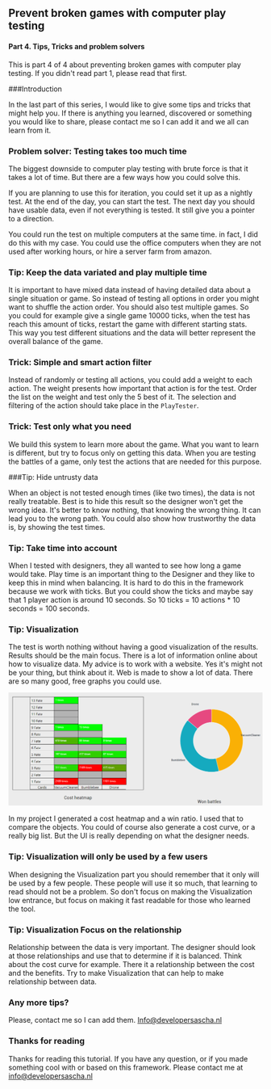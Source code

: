 ## Prevent broken games with computer play testing

#### Part 4. Tips, Tricks and problem solvers

This is part 4 of 4 about preventing broken games with computer play testing. If you didn't read part 1, please read that first. 



###Introduction

In the last part of this series, I would like to give some tips and tricks that might help you. If there is anything you learned, discovered or something you would like to share, please contact me so I can add it and we all can learn from it.



### Problem solver: Testing takes too much time

The biggest downside to computer play testing with brute force is that it takes a lot of time. But there are a few ways how you could solve this.

If you are planning to use this for iteration, you could set it up as a nightly test. At the end of the day, you can start the test. The next day you should have usable data, even if not everything is tested. It still give you a pointer to a direction.

You could run the test on multiple computers at the same time. in fact, I did do this with my case. You could use the office computers when they are not used after working hours, or hire a server farm from amazon.



### Tip: Keep the data variated and play multiple time

It is important to have mixed data instead of having detailed data about a single situation or game. So instead of testing all options in order you might want to shuffle the action order. You should also test multiple games. So you could for example give a single game 10000 ticks, when the test has reach this amount of ticks, restart the game with different starting stats. This way you test different situations and the data will better represent the overall balance of the game.



### Trick: Simple and smart action filter

Instead of randomly or testing all actions, you could add a weight to each action. The weight presents how important that action is for the test. Order the list on the weight and test only the 5 best of it. The selection and filtering of the action should take place in the `PlayTester`.



### Trick: Test only what you need

We build this system to learn more about the game. What you want to learn is different, but try to focus only on getting this data. When you are testing the battles of a game, only test the actions that are needed for this purpose.



###Tip: Hide untrusty data

When an object is not tested enough times (like two times), the data is 
not really treatable. Best is to hide this result so the designer won't 
get the wrong idea. It's better to know nothing, that knowing the wrong 
thing. It can lead you to the wrong path. You could also show how trustworthy the data is, by showing the test times.



### Tip: Take time into account

When I tested with designers, they all wanted to see how long a game would take. Play time is an important thing to the Designer and they like to keep this in mind when balancing. It is hard to do this in the framework because we work with ticks. But you could show the ticks and maybe say that 1 player action is around 10 seconds. So 10 ticks = 10 actions * 10 seconds = 100 seconds.



### Tip: Visualization

The test is worth nothing without having a good visualization of the results. Results should be the main focus. There is a lot of information online about how to visualize data. My advice is to work with a website. Yes it's might not be your thing, but think about it. Web is made to show a lot of data. There are so many good, free graphs you could use. 

![chrome_2019-05-15_12-20-06](.\images\chrome_2019-05-15_12-20-06.png)

In my project I generated a cost heatmap and a win ratio. I used that to compare the objects. You could of course also generate a cost curve, or a really big list. But the UI is really depending on what the designer needs.



### Tip: Visualization will only be used by a few users

When designing the Visualization part you should remember that it only will be used by a few people. These people will use it so much, that learning to read should not be a problem. So don't focus on making the Visualization low entrance, but focus on making it fast readable for those who learned the tool.



### Tip: Visualization Focus on the relationship

Relationship between the data is very important. The designer should look at those relationships and use that to determine if it is balanced. Think about the cost curve for example. There it a relationship between the cost and the benefits. Try to make Visualization that can help to make relationship between data.



### Any more tips?

Please, contact me so I can add them. Info@developersascha.nl 



### Thanks for reading

Thanks for reading this tutorial. If you have any question, or if you made something cool with or based on this framework. Please contact me at info@developersascha.nl
